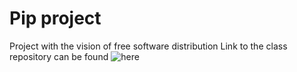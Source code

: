 # Pip project
Project with the vision of free software distribution
Link to the class repository can be found ![here](https://github.com/Insper/open-dev)
